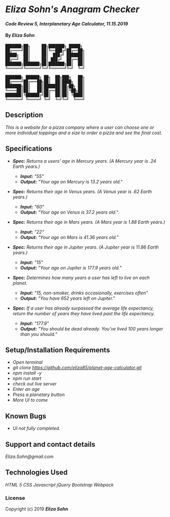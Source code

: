 # _Eliza Sohn's Anagram Checker_

#### _Code Review 5, Interplanetary Age Calculator, 11.15.2019_

#### By _**Eliza Sohn**_



    ███████╗██╗     ██╗███████╗ █████╗     
    ██╔════╝██║     ██║╚══███╔╝██╔══██╗    
    █████╗  ██║     ██║  ███╔╝ ███████║    
    ██╔══╝  ██║     ██║ ███╔╝  ██╔══██║    
    ███████╗███████╗██║███████╗██║  ██║    
    ╚══════╝╚══════╝╚═╝╚══════╝╚═╝  ╚═╝    

    ███████╗ ██████╗ ██╗  ██╗███╗   ██╗    
    ██╔════╝██╔═══██╗██║  ██║████╗  ██║    
    ███████╗██║   ██║███████║██╔██╗ ██║    
    ╚════██║██║   ██║██╔══██║██║╚██╗██║    
    ███████║╚██████╔╝██║  ██║██║ ╚████║    
    ╚══════╝ ╚═════╝ ╚═╝  ╚═╝╚═╝  ╚═══╝ 
## Description

_This is a website for a pizza company where a user can choose one or more individual toppings and a size to order a pizza and see the final cost._

## Specifications

* _**Spec:**  Returns a users' age in Mercury years. (A Mercury year is .24 Earth years.)_
  * _**Input:** "55"_
  * _**Output:** "Your age on Mercury is 13.2 years old."_

* _**Spec:**  Returns their age in Venus years. (A Venus year is .62 Earth years.)_
  * _**Input:** "60"_
  * _**Output:** "Your age on Venus is 37.2 years old."._

* _**Spec:** Returns their age in Mars years. (A Mars year is 1.88 Earth years.)_
  * _**Input:** "22"_
  * _**Output:** "Your age on Mars is 41.36 years old."_

* _**Spec:** Returns their age in Jupiter years. (A Jupiter year is 11.86 Earth years.)_
  * _**Input:** "15"_
  * _**Output:** "Your age on Jupiter is 177.9 years old."_


* _**Spec:** Determines how many years a user has left to live on each planet._
  * _**Input:** "15, non-smoker, drinks occasionally, exercises often"_
  * _**Output:** "You have 652 years left on Jupiter."_

* _**Spec:** If a user has already surpassed the average life expectancy, return the number of years they have lived past the life expectancy._
  * _**Input:** "177.9"_
  * _**Output:** "You should be dead already. You've lived 100 years longer than you should."_



## Setup/Installation Requirements

* _Open terminal_
* _git clone https://github.com/eliza85/planet-age-calculator.git_
* _npm install -y_
* _npm run start_
* _check out live server_
* _Enter an age_
* _Press a planetary button_
* _More UI to come_

## Known Bugs

* _UI not fully completed._

## Support and contact details

_Eliza.Sohn@gmail.com_

## Technologies Used

_HTML 5_
_CSS_
_Javascript_
_jQuery_
_Bootstrap_
_Webpack_

### License


Copyright (c) 2019 **_Eliza Sohn_**

